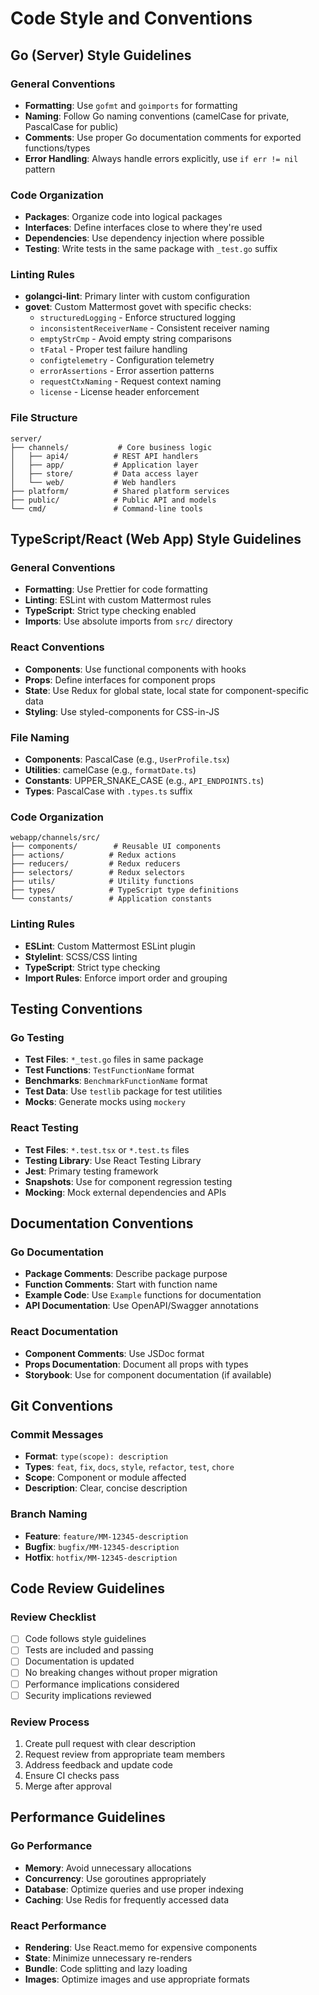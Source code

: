 # Code Style and Conventions

## Go (Server) Style Guidelines

### General Conventions
- **Formatting**: Use `gofmt` and `goimports` for formatting
- **Naming**: Follow Go naming conventions (camelCase for private, PascalCase for public)
- **Comments**: Use proper Go documentation comments for exported functions/types
- **Error Handling**: Always handle errors explicitly, use `if err != nil` pattern

### Code Organization
- **Packages**: Organize code into logical packages
- **Interfaces**: Define interfaces close to where they're used
- **Dependencies**: Use dependency injection where possible
- **Testing**: Write tests in the same package with `_test.go` suffix

### Linting Rules
- **golangci-lint**: Primary linter with custom configuration
- **govet**: Custom Mattermost govet with specific checks:
  - `structuredLogging` - Enforce structured logging
  - `inconsistentReceiverName` - Consistent receiver naming
  - `emptyStrCmp` - Avoid empty string comparisons
  - `tFatal` - Proper test failure handling
  - `configtelemetry` - Configuration telemetry
  - `errorAssertions` - Error assertion patterns
  - `requestCtxNaming` - Request context naming
  - `license` - License header enforcement

### File Structure
```
server/
├── channels/           # Core business logic
│   ├── api4/          # REST API handlers
│   ├── app/           # Application layer
│   ├── store/         # Data access layer
│   └── web/           # Web handlers
├── platform/          # Shared platform services
├── public/            # Public API and models
└── cmd/               # Command-line tools
```

## TypeScript/React (Web App) Style Guidelines

### General Conventions
- **Formatting**: Use Prettier for code formatting
- **Linting**: ESLint with custom Mattermost rules
- **TypeScript**: Strict type checking enabled
- **Imports**: Use absolute imports from `src/` directory

### React Conventions
- **Components**: Use functional components with hooks
- **Props**: Define interfaces for component props
- **State**: Use Redux for global state, local state for component-specific data
- **Styling**: Use styled-components for CSS-in-JS

### File Naming
- **Components**: PascalCase (e.g., `UserProfile.tsx`)
- **Utilities**: camelCase (e.g., `formatDate.ts`)
- **Constants**: UPPER_SNAKE_CASE (e.g., `API_ENDPOINTS.ts`)
- **Types**: PascalCase with `.types.ts` suffix

### Code Organization
```
webapp/channels/src/
├── components/        # Reusable UI components
├── actions/          # Redux actions
├── reducers/         # Redux reducers
├── selectors/        # Redux selectors
├── utils/            # Utility functions
├── types/            # TypeScript type definitions
└── constants/        # Application constants
```

### Linting Rules
- **ESLint**: Custom Mattermost ESLint plugin
- **Stylelint**: SCSS/CSS linting
- **TypeScript**: Strict type checking
- **Import Rules**: Enforce import order and grouping

## Testing Conventions

### Go Testing
- **Test Files**: `*_test.go` files in same package
- **Test Functions**: `TestFunctionName` format
- **Benchmarks**: `BenchmarkFunctionName` format
- **Test Data**: Use `testlib` package for test utilities
- **Mocks**: Generate mocks using `mockery`

### React Testing
- **Test Files**: `*.test.tsx` or `*.test.ts` files
- **Testing Library**: Use React Testing Library
- **Jest**: Primary testing framework
- **Snapshots**: Use for component regression testing
- **Mocking**: Mock external dependencies and APIs

## Documentation Conventions

### Go Documentation
- **Package Comments**: Describe package purpose
- **Function Comments**: Start with function name
- **Example Code**: Use `Example` functions for documentation
- **API Documentation**: Use OpenAPI/Swagger annotations

### React Documentation
- **Component Comments**: Use JSDoc format
- **Props Documentation**: Document all props with types
- **Storybook**: Use for component documentation (if available)

## Git Conventions

### Commit Messages
- **Format**: `type(scope): description`
- **Types**: `feat`, `fix`, `docs`, `style`, `refactor`, `test`, `chore`
- **Scope**: Component or module affected
- **Description**: Clear, concise description

### Branch Naming
- **Feature**: `feature/MM-12345-description`
- **Bugfix**: `bugfix/MM-12345-description`
- **Hotfix**: `hotfix/MM-12345-description`

## Code Review Guidelines

### Review Checklist
- [ ] Code follows style guidelines
- [ ] Tests are included and passing
- [ ] Documentation is updated
- [ ] No breaking changes without proper migration
- [ ] Performance implications considered
- [ ] Security implications reviewed

### Review Process
1. Create pull request with clear description
2. Request review from appropriate team members
3. Address feedback and update code
4. Ensure CI checks pass
5. Merge after approval

## Performance Guidelines

### Go Performance
- **Memory**: Avoid unnecessary allocations
- **Concurrency**: Use goroutines appropriately
- **Database**: Optimize queries and use proper indexing
- **Caching**: Use Redis for frequently accessed data

### React Performance
- **Rendering**: Use React.memo for expensive components
- **State**: Minimize unnecessary re-renders
- **Bundle**: Code splitting and lazy loading
- **Images**: Optimize images and use appropriate formats